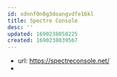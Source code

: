 ```yaml
---
id: xdnnf0n8g3doangvdfe16kl
title: Spectre Console
desc: ''
updated: 1690238058225
created: 1690238039567
---
```


- url: https://spectreconsole.net/
- 